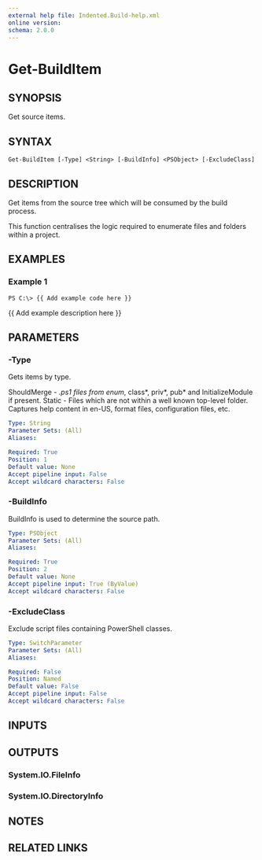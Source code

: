 ```yaml
---
external help file: Indented.Build-help.xml
online version: 
schema: 2.0.0
---
```


# Get-BuildItem

## SYNOPSIS
Get source items.

## SYNTAX

```
Get-BuildItem [-Type] <String> [-BuildInfo] <PSObject> [-ExcludeClass]
```

## DESCRIPTION
Get items from the source tree which will be consumed by the build process.

This function centralises the logic required to enumerate files and folders within a project.

## EXAMPLES

### Example 1
```
PS C:\> {{ Add example code here }}
```

{{ Add example description here }}

## PARAMETERS

### -Type
Gets items by type.

  ShouldMerge - *.ps1 files from enum*, class*, priv*, pub* and InitializeModule if present.
  Static      - Files which are not within a well known top-level folder.
Captures help content in en-US, format files, configuration files, etc.

```yaml
Type: String
Parameter Sets: (All)
Aliases: 

Required: True
Position: 1
Default value: None
Accept pipeline input: False
Accept wildcard characters: False
```

### -BuildInfo
BuildInfo is used to determine the source path.

```yaml
Type: PSObject
Parameter Sets: (All)
Aliases: 

Required: True
Position: 2
Default value: None
Accept pipeline input: True (ByValue)
Accept wildcard characters: False
```

### -ExcludeClass
Exclude script files containing PowerShell classes.

```yaml
Type: SwitchParameter
Parameter Sets: (All)
Aliases: 

Required: False
Position: Named
Default value: False
Accept pipeline input: False
Accept wildcard characters: False
```

## INPUTS

## OUTPUTS

### System.IO.FileInfo

### System.IO.DirectoryInfo

## NOTES

## RELATED LINKS

